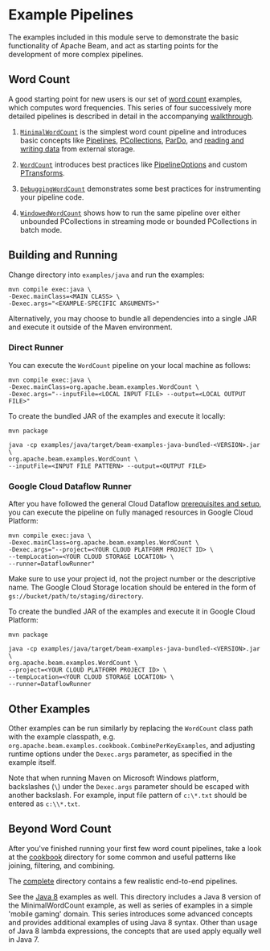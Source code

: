 <!--
    Licensed to the Apache Software Foundation (ASF) under one
    or more contributor license agreements.  See the NOTICE file
    distributed with this work for additional information
    regarding copyright ownership.  The ASF licenses this file
    to you under the Apache License, Version 2.0 (the
    "License"); you may not use this file except in compliance
    with the License.  You may obtain a copy of the License at

      http://www.apache.org/licenses/LICENSE-2.0

    Unless required by applicable law or agreed to in writing,
    software distributed under the License is distributed on an
    "AS IS" BASIS, WITHOUT WARRANTIES OR CONDITIONS OF ANY
    KIND, either express or implied.  See the License for the
    specific language governing permissions and limitations
    under the License.
-->

# Example Pipelines

The examples included in this module serve to demonstrate the basic
functionality of Apache Beam, and act as starting points for
the development of more complex pipelines.

## Word Count

A good starting point for new users is our set of
[word count](https://github.com/apache/beam/blob/master/examples/java/src/main/java/org/apache/beam/examples) examples, which computes word frequencies.  This series of four successively more detailed pipelines is described in detail in the accompanying [walkthrough](https://beam.apache.org/get-started/wordcount-example/).

1. [`MinimalWordCount`](https://github.com/apache/beam/blob/master/examples/java/src/main/java/org/apache/beam/examples/MinimalWordCount.java) is the simplest word count pipeline and introduces basic concepts like [Pipelines](https://beam.apache.org/documentation/programming-guide/#pipeline),
[PCollections](https://beam.apache.org/documentation/programming-guide/#pcollection),
[ParDo](https://beam.apache.org/documentation/programming-guide/#transforms-pardo),
and [reading and writing data](https://beam.apache.org/documentation/programming-guide/#io) from external storage.

1. [`WordCount`](https://github.com/apache/beam/blob/master/examples/java/src/main/java/org/apache/beam/examples/WordCount.java) introduces best practices like [PipelineOptions](https://beam.apache.org/documentation/programming-guide/#pipeline) and custom [PTransforms](https://beam.apache.org/documentation/programming-guide/#transforms-composite).

1. [`DebuggingWordCount`](https://github.com/apache/beam/blob/master/examples/java/src/main/java/org/apache/beam/examples/DebuggingWordCount.java)
demonstrates some best practices for instrumenting your pipeline code.

1. [`WindowedWordCount`](https://github.com/apache/beam/blob/master/examples/java/src/main/java/org/apache/beam/examples/WindowedWordCount.java) shows how to run the same pipeline over either unbounded PCollections in streaming mode or bounded PCollections in batch mode.

## Building and Running

Change directory into `examples/java` and run the examples:

    mvn compile exec:java \
    -Dexec.mainClass=<MAIN CLASS> \
    -Dexec.args="<EXAMPLE-SPECIFIC ARGUMENTS>"

Alternatively, you may choose to bundle all dependencies into a single JAR and
execute it outside of the Maven environment.

### Direct Runner

You can execute the `WordCount` pipeline on your local machine as follows:

    mvn compile exec:java \
    -Dexec.mainClass=org.apache.beam.examples.WordCount \
    -Dexec.args="--inputFile=<LOCAL INPUT FILE> --output=<LOCAL OUTPUT FILE>"

To create the bundled JAR of the examples and execute it locally:

    mvn package

    java -cp examples/java/target/beam-examples-java-bundled-<VERSION>.jar \
    org.apache.beam.examples.WordCount \
    --inputFile=<INPUT FILE PATTERN> --output=<OUTPUT FILE>

### Google Cloud Dataflow Runner

After you have followed the general Cloud Dataflow
[prerequisites and setup](https://beam.apache.org/documentation/runners/dataflow/), you can execute
the pipeline on fully managed resources in Google Cloud Platform:

    mvn compile exec:java \
    -Dexec.mainClass=org.apache.beam.examples.WordCount \
    -Dexec.args="--project=<YOUR CLOUD PLATFORM PROJECT ID> \
    --tempLocation=<YOUR CLOUD STORAGE LOCATION> \
    --runner=DataflowRunner"

Make sure to use your project id, not the project number or the descriptive name.
The Google Cloud Storage location should be entered in the form of
`gs://bucket/path/to/staging/directory`.

To create the bundled JAR of the examples and execute it in Google Cloud Platform:

    mvn package

    java -cp examples/java/target/beam-examples-java-bundled-<VERSION>.jar \
    org.apache.beam.examples.WordCount \
    --project=<YOUR CLOUD PLATFORM PROJECT ID> \
    --tempLocation=<YOUR CLOUD STORAGE LOCATION> \
    --runner=DataflowRunner

## Other Examples

Other examples can be run similarly by replacing the `WordCount` class path with the example classpath, e.g.
`org.apache.beam.examples.cookbook.CombinePerKeyExamples`,
and adjusting runtime options under the `Dexec.args` parameter, as specified in
the example itself.

Note that when running Maven on Microsoft Windows platform, backslashes (`\`)
under the `Dexec.args` parameter should be escaped with another backslash. For
example, input file pattern of `c:\*.txt` should be entered as `c:\\*.txt`.

## Beyond Word Count

After you've finished running your first few word count pipelines, take a look at the [cookbook](https://github.com/apache/beam/blob/master/examples/java/src/main/java/org/apache/beam/examples/cookbook)
directory for some common and useful patterns like joining, filtering, and combining.

The [complete](https://github.com/apache/beam/blob/master/examples/java/src/main/java/org/apache/beam/examples/complete)
directory contains a few realistic end-to-end pipelines.

See the
[Java 8](https://github.com/apache/beam/tree/master/examples/java8/src/main/java/org/apache/beam/examples)
examples as well. This directory includes a Java 8 version of the
MinimalWordCount example, as well as series of examples in a simple 'mobile
gaming' domain. This series introduces some advanced concepts and provides
additional examples of using Java 8 syntax. Other than usage of Java 8 lambda
expressions, the concepts that are used apply equally well in Java 7.
